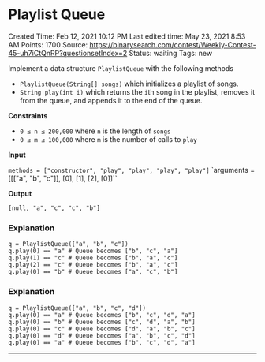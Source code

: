 # Playlist Queue

Created Time: Feb 12, 2021 10:12 PM
Last edited time: May 23, 2021 8:53 AM
Points: 1700
Source: https://binarysearch.com/contest/Weekly-Contest-45-uh7iCtQnRP?questionsetIndex=2
Status: waiting
Tags: new

Implement a data structure `PlaylistQueue` with the following methods

- `PlaylistQueue(String[] songs)` which initializes a playlist of songs.
- `String play(int i)` which returns the `i`th song in the playlist, removes it from the queue, and appends it to the end of the queue.

**Constraints**

- `0 ≤ n ≤ 200,000` where `n` is the length of `songs`
- `0 ≤ m ≤ 100,000` where `m` is the number of calls to `play`

****Input****

`methods = ["constructor", "play", "play", "play", "play"]`
`arguments = [[["a", "b", "c"]], [0], [1], [2], [0]]``

****Output****

`[null, "a", "c", "c", "b"]`

### **Explanation**

```
q = PlaylistQueue(["a", "b", "c"])
q.play(0) == "a" # Queue becomes ["b", "c", "a"]
q.play(1) == "c" # Queue becomes ["b", "a", "c"]
q.play(2) == "c" # Queue becomes ["b", "a", "c"]
q.play(0) == "b" # Queue becomes ["a", "c", "b"]
```

### **Explanation**

```
q = PlaylistQueue(["a", "b", "c", "d"])
q.play(0) == "a" # Queue becomes ["b", "c", "d", "a"]
q.play(0) == "b" # Queue becomes ["c", "d", "a", "b"]
q.play(0) == "c" # Queue becomes ["d", "a", "b", "c"]
q.play(0) == "d" # Queue becomes ["a", "b", "c", "d"]
q.play(0) == "a" # Queue becomes ["b", "c", "d", "a"]
```

---